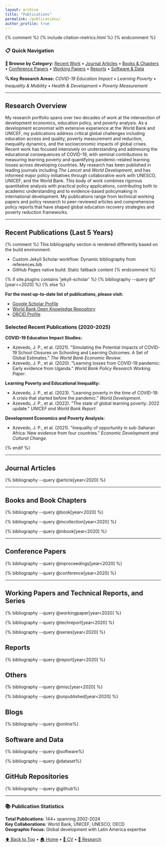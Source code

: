 ```yaml
---
layout: archive
title: "Publications"
permalink: /publications/
author_profile: true
---
```


<!-- Include citation metrics at the top -->
{% comment %}
{% include citation-metrics.html %}
{% endcomment %}

### 📋 Quick Navigation

**📑 Browse by Category:** [Recent Work](#recent-publications-last-5-years) • [Journal Articles](#journal-articles) • [Books & Chapters](#books-and-book-chapters) • [Conference Papers](#conference-papers) • [Working Papers](#working-papers-and-technical-reports-and-series) • [Reports](#reports) • [Software & Data](#software-and-data)

**🔍 Key Research Areas:** *COVID-19 Education Impact* • *Learning Poverty* • *Inequality & Mobility* • *Health & Development* • *Poverty Measurement*

---

## Research Overview

My research portfolio spans over two decades of work at the intersection of development economics, education policy, and poverty analysis. As a development economist with extensive experience at the World Bank and UNICEF, my publications address critical global challenges including education access and quality, poverty measurement and reduction, inequality dynamics, and the socioeconomic impacts of global crises. Recent work has focused intensively on understanding and addressing the educational consequences of COVID-19, with seminal contributions to measuring learning poverty and quantifying pandemic-related learning losses across developing countries. My research has been published in leading journals including *The Lancet* and *World Development*, and has informed major policy initiatives through collaborative work with UNESCO, UNICEF, and the World Bank. This body of work combines rigorous quantitative analysis with practical policy applications, contributing both to academic understanding and to evidence-based policymaking in international development. My publications range from technical working papers and policy research to peer-reviewed articles and comprehensive policy reports that have shaped global education recovery strategies and poverty reduction frameworks.

---

## Recent Publications (Last 5 Years)

{% comment %}
This bibliography section is rendered differently based on the build environment:
- Custom Jekyll Scholar workflow: Dynamic bibliography from references.bib
- GitHub Pages native build: Static fallback content
{% endcomment %}

{% if site.plugins contains 'jekyll-scholar' %}
{% bibliography --query @*[year>=2020] %}
{% else %}
<!-- Static fallback for GitHub Pages build -->

**For the most up-to-date list of publications, please visit:**
- [Google Scholar Profile](https://scholar.google.com/citations?user=lTKXA78AAAAJ)
- [World Bank Open Knowledge Repository](https://openknowledge.worldbank.org/entities/person/360f7a2e-0784-56e1-acf4-7f805fd50257)
- [ORCID Profile](https://orcid.org/0000-0002-3844-215X)

### Selected Recent Publications (2020-2025)

**COVID-19 Education Impact Studies:**
- Azevedo, J. P., et al. (2021). "Simulating the Potential Impacts of COVID-19 School Closures on Schooling and Learning Outcomes: A Set of Global Estimates." *The World Bank Economic Review*.
- Azevedo, J. P., et al. (2020). "Learning losses from COVID-19 pandemic: Early evidence from Uganda." *World Bank Policy Research Working Paper*.

**Learning Poverty and Educational Inequality:**
- Azevedo, J. P., et al. (2023). "Learning poverty in the time of COVID-19: A crisis that started before the pandemic." *World Development*.
- Azevedo, J. P., et al. (2022). "The state of global learning poverty: 2022 update." *UNICEF and World Bank Report*.

**Development Economics and Poverty Analysis:**
- Azevedo, J. P., et al. (2021). "Inequality of opportunity in sub-Saharan Africa: New evidence from four countries." *Economic Development and Cultural Change*.

{% endif %}

---

## Journal Articles

{% bibliography --query @article[year<2020] %}

---

## Books and Book Chapters

{% bibliography --query @book[year<2020] %}

{% bibliography --query @incollection[year<2020] %}

{% bibliography --query @inbook[year<2020] %}

---

## Conference Papers

{% bibliography --query @inproceedings[year<2020] %}

{% bibliography --query @conference[year<2020] %}

---

## Working Papers and Technical Reports, and Series

{% bibliography --query @workingpaper[year<2020] %}

{% bibliography --query @techreport[year<2020] %}

{% bibliography --query @series[year<2020] %}

## Reports

{% bibliography --query @report[year<2020] %}

## Others

{% bibliography --query @misc[year<2020] %}

{% bibliography --query @unpublished[year<2020] %}

## Blogs

{% bibliography --query @online%}

## Software and Data

{% bibliography --query @software%}

{% bibliography --query @dataset%}

## GitHub Repositories

{% bibliography --query @github%}

---

### 📚 **Publication Statistics**

**Total Publications:** 144+ spanning 2002-2024  
**Key Collaborations:** World Bank, UNICEF, UNESCO, OECD  
**Geographic Focus:** Global development with Latin America expertise  

[⬆️ Back to Top](#top) • [🏠 Home](/) • [📝 CV](/cv/) • [💼 Research](/research/)
 
 